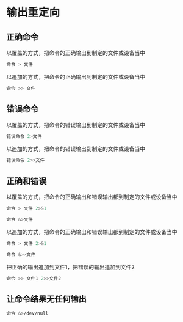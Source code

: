 # 输出重定向

## 正确命令

以覆盖的方式，把命令的正确输出到制定的文件或设备当中

```bash
命令 > 文件
```

以追加的方式，把命令的正确输出到制定的文件或设备当中

```bash
命令 >> 文件
```

## 错误命令

以覆盖的方式，把命令的错误输出到制定的文件或设备当中

```bash
错误命令 2>文件
```

以追加的方式，把命令的错误输出到制定的文件或设备当中

```bash
错误命令 2>>文件
```

## 正确和错误

以覆盖的方式，把命令的正确输出和错误输出都到制定的文件或设备当中

```bash
命令 > 文件 2>&1

命令 &>文件
```

以追加的方式，把命令的正确输出和错误输出都到制定的文件或设备当中

```bash
命令 > 文件 2>&1

命令 &>>文件
```

把正确的输出追加到文件1，把错误的输出追加到文件2

```bash
命令 >> 文件1 2>>文件2
```

## 让命令结果无任何输出

```bash
命令 &>/dev/null
```
